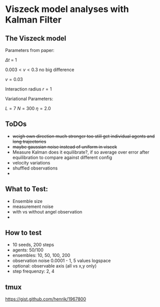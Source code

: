 # Viszeck model analyses with Kalman Filter


## The Viszeck model

Parameters from paper:

$\Delta t$ = 1

$0.003 < v < 0.3$ no big difference 

$v = 0.03$

Interaction radius $r=1$


Variational Parameters:

$L = 7$
$N = 300$
$\eta = 2.0$


## ToDOs

- ~~weigh own direction much stronger too still get individual agents and long trajectories~~
- ~~maybe gaussian noise instead of uniform in viscek~~
- Measure Kalman does it equilibrate?, if so average over error after equilibration to compare against different config 
- velocity variations
- shuffled observations
- 


## What to Test:

-  Ensemble size
-  measurement noise
-  with vs without angel observation
-  

## How to test

- 10 seeds, 200 steps
- agents: 50/100
- ensembles: 10, 50, 100, 200
- observation noise 0.0001 - 1, 5 values logspace
- optional: observable axis (all vs x,y only)
- step frequenzy: 2, 4

## tmux

https://gist.github.com/henrik/1967800

